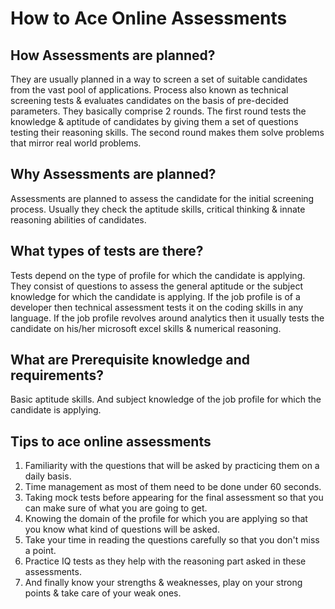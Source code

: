 # How to Ace Online Assessments
<p align="center">


## How Assessments are planned?
They are usually planned in a way to screen a set of suitable candidates from the vast pool of applications.
Process also known as technical screening tests & evaluates candidates on the basis of pre-decided parameters.
They basically comprise 2 rounds. The first round tests the knowledge & aptitude of candidates by giving them a set of questions testing their reasoning skills.
The second round makes them solve problems that mirror real world problems.

## Why Assessments are planned?

Assessments are planned to assess the candidate for the initial screening process.
Usually they check the aptitude skills, critical thinking & innate reasoning abilities of candidates.



## What types of tests are there?

Tests depend on the type of profile for which the candidate is applying.
They consist of questions to assess the general aptitude or the subject knowledge for which the candidate is applying. 
If the job profile is of a developer then technical assessment tests it on the coding skills in any language.
If the job profile revolves around analytics then it usually tests the candidate on his/her microsoft excel skills 
& numerical reasoning.


## What are Prerequisite knowledge and requirements?

Basic aptitude skills. And subject knowledge of the job profile for which the candidate is applying.



## Tips to ace online assessments

1. Familiarity with the questions that will be asked by practicing them on a daily basis.
2. Time management as most of them need to be done under 60 seconds.
3. Taking mock tests before appearing for the final assessment so that you can make sure of what you are going to get.
4. Knowing the domain of the profile for which you are applying so that you know what kind of    questions will be asked.
5. Take your time in reading the questions carefully so that you don't miss a point.
6. Practice IQ tests as they help with the reasoning part asked in these assessments. 
7. And finally know your strengths & weaknesses, play on your strong points & take care of your weak ones.

